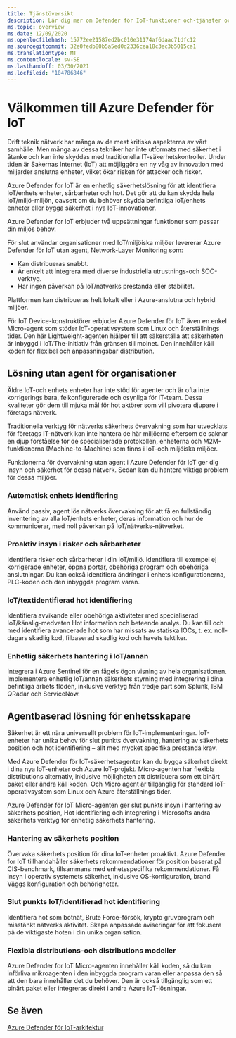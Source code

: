 ```yaml
---
title: Tjänstöversikt
description: Lär dig mer om Defender för IoT-funktioner och-tjänster och förstå hur Defender för IoT tillhandahåller omfattande IoT-säkerhet.
ms.topic: overview
ms.date: 12/09/2020
ms.openlocfilehash: 15772ee21587ed2bc010e31174af6daac71dfc12
ms.sourcegitcommit: 32e0fedb80b5a5ed0d2336cea18c3ec3b5015ca1
ms.translationtype: MT
ms.contentlocale: sv-SE
ms.lasthandoff: 03/30/2021
ms.locfileid: "104786846"
---
```

# <a name="welcome-to-azure-defender-for-iot"></a>Välkommen till Azure Defender för IoT

Drift teknik nätverk har många av de mest kritiska aspekterna av vårt samhälle. Men många av dessa tekniker har inte utformats med säkerhet i åtanke och kan inte skyddas med traditionella IT-säkerhetskontroller. Under tiden är Sakernas Internet (IoT) att möjliggöra en ny våg av innovation med miljarder anslutna enheter, vilket ökar risken för attacker och risker.  

Azure Defender for IoT är en enhetlig säkerhetslösning för att identifiera IoT/enhets enheter, sårbarheter och hot. Det gör att du kan skydda hela IoT/miljö-miljön, oavsett om du behöver skydda befintliga IoT/enhets enheter eller bygga säkerhet i nya IoT-innovationer.  

Azure Defender for IoT erbjuder två uppsättningar funktioner som passar din miljös behov.

För slut användar organisationer med IoT/miljöiska miljöer levererar Azure Defender för IoT utan agent, Network-Layer Monitoring som:

- Kan distribueras snabbt.
- Är enkelt att integrera med diverse industriella utrustnings-och SOC-verktyg.
- Har ingen påverkan på IoT/nätverks prestanda eller stabilitet. 

Plattformen kan distribueras helt lokalt eller i Azure-anslutna och hybrid miljöer.  

För IoT Device-konstruktörer erbjuder Azure Defender för IoT även en enkel Micro-agent som stöder IoT-operativsystem som Linux och återställnings tider. Den här Lightweight-agenten hjälper till att säkerställa att säkerheten är inbyggd i IoT/The-initiativ från gränsen till molnet. Den innehåller käll koden för flexibel och anpassningsbar distribution. 

## <a name="agentless-solution-for-organizations"></a>Lösning utan agent för organisationer 

Äldre IoT-och enhets enheter har inte stöd för agenter och är ofta inte korrigerings bara, felkonfigurerade och osynliga för IT-team. Dessa kvaliteter gör dem till mjuka mål för hot aktörer som vill pivotera djupare i företags nätverk. 

Traditionella verktyg för nätverks säkerhets övervakning som har utvecklats för företags IT-nätverk kan inte hantera de här miljöerna eftersom de saknar en djup förståelse för de specialiserade protokollen, enheterna och M2M-funktionerna (Machine-to-Machine) som finns i IoT-och miljöiska miljöer. 

Funktionerna för övervakning utan agent i Azure Defender för IoT ger dig insyn och säkerhet för dessa nätverk. Sedan kan du hantera viktiga problem för dessa miljöer. 

### <a name="automatic-device-discovery"></a>Automatisk enhets identifiering  

Använd passiv, agent lös nätverks övervakning för att få en fullständig inventering av alla IoT/enhets enheter, deras information och hur de kommunicerar, med noll påverkan på IoT/nätverks-nätverket.  

### <a name="proactive-visibility-into-risk-and-vulnerabilities"></a>Proaktiv insyn i risker och sårbarheter
 
Identifiera risker och sårbarheter i din IoT/miljö. Identifiera till exempel ej korrigerade enheter, öppna portar, obehöriga program och obehöriga anslutningar. Du kan också identifiera ändringar i enhets konfigurationerna, PLC-koden och den inbyggda program varan. 

### <a name="iotot-threat-detection"></a>IoT/textidentifierad hot identifiering  

Identifiera avvikande eller obehöriga aktiviteter med specialiserad IoT/känslig-medveten Hot information och beteende analys. Du kan till och med identifiera avancerade hot som har missats av statiska IOCs, t. ex. noll-dagars skadlig kod, filbaserad skadlig kod och havets taktiker. 

### <a name="unified-security-management-across-iotot"></a>Enhetlig säkerhets hantering i IoT/annan

Integrera i Azure Sentinel för en fågels ögon visning av hela organisationen. Implementera enhetlig IoT/annan säkerhets styrning med integrering i dina befintliga arbets flöden, inklusive verktyg från tredje part som Splunk, IBM QRadar och ServiceNow. 

## <a name="agent-based-solution-for-device-builders"></a>Agentbaserad lösning för enhetsskapare 

Säkerhet är ett nära universellt problem för IoT-implementeringar. IoT-enheter har unika behov för slut punkts övervakning, hantering av säkerhets position och hot identifiering – allt med mycket specifika prestanda krav. 

Med Azure Defender för IoT-säkerhetsagenter kan du bygga säkerhet direkt i dina nya IoT-enheter och Azure IoT-projekt. Micro-agenten har flexibla distributions alternativ, inklusive möjligheten att distribuera som ett binärt paket eller ändra käll koden. Och Micro agent är tillgänglig för standard IoT-operativsystem som Linux och Azure återställnings tider.  

Azure Defender för IoT Micro-agenten ger slut punkts insyn i hantering av säkerhets position, Hot identifiering och integrering i Microsofts andra säkerhets verktyg för enhetlig säkerhets hantering. 

### <a name="security-posture-management"></a>Hantering av säkerhets position

Övervaka säkerhets position för dina IoT-enheter proaktivt. Azure Defender for IoT tillhandahåller säkerhets rekommendationer för position baserat på CIS-benchmark, tillsammans med enhetsspecifika rekommendationer. Få insyn i operativ systemets säkerhet, inklusive OS-konfiguration, brand Väggs konfiguration och behörigheter. 

### <a name="endpoint-iotot-threat-detection"></a>Slut punkts IoT/identifierad hot identifiering

Identifiera hot som botnät, Brute Force-försök, krypto gruvprogram och misstänkt nätverks aktivitet. Skapa anpassade aviseringar för att fokusera på de viktigaste hoten i din unika organisation. 

### <a name="flexible-distribution-and-deployment-models"></a>Flexibla distributions-och distributions modeller 

Azure Defender for IoT Micro-agenten innehåller käll koden, så du kan införliva mikroagenten i den inbyggda program varan eller anpassa den så att den bara innehåller det du behöver. Den är också tillgänglig som ett binärt paket eller integreras direkt i andra Azure IoT-lösningar. 

## <a name="see-also"></a>Se även

[Azure Defender för IoT-arkitektur](architecture.md)